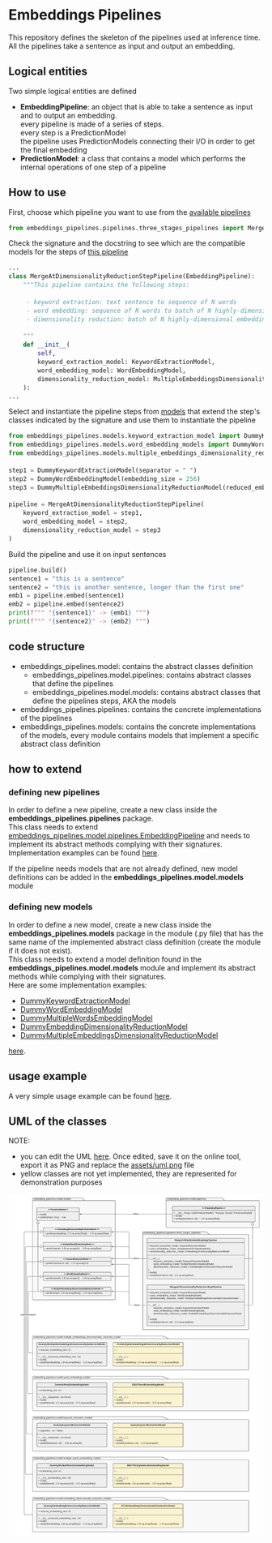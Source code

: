 # Embeddings Pipelines
This repository defines the skeleton of the pipelines used at inference time.  
All the pipelines take a sentence as input and output an embedding.

## Logical entities
Two simple logical entities are defined
* **EmbeddingPipeline**: an object that is able to take a sentence as input and to output an embedding.  
every pipeline is made of a series of steps.  
every step is a PredictionModel  
the pipeline uses PredictionModels connecting their I/O in order to get the final embedding
* **PredictionModel**: a class that contains a model which performs the internal operations of one step of a pipeline

## How to use
First, choose which pipeline you want to use from the [available pipelines](src/embeddings_pipelines/pipelines)
```python
from embeddings_pipelines.pipelines.three_stages_pipelines import MergeAtDimensionalityReductionStepPipeline
```

Check the signature and the docstring to see which are the compatible models for the steps of [this pipeline](src/embeddings_pipelines/pipelines/three_stages_pipeline.py)
```python
...
class MergeAtDimensionalityReductionStepPipeline(EmbeddingPipeline):
    """This pipeline contains the following steps:
    
     - keyword extraction: text sentence to sequence of N words
     - word embedding: sequence of N words to batch of N highly-dimensional embeddings
     - dimensionality reduction: batch of N highly-dimensional embeddings to single low-dimensional embedding

    """
    def __init__(
        self, 
        keyword_extraction_model: KeywordExtractionModel,
        word_embedding_model: WordEmbeddingModel,
        dimensionality_reduction_model: MultipleEmbeddingsDimensionalityReductionModel
    ):
...
```

Select and instantiate the pipeline steps from [models](src/embeddings_pipelines/models/) that extend the step's classes indicated by the signature and use them to instantiate the pipeline
```python
from embeddings_pipelines.models.keyword_extraction_model import DummyKeywordExtractionModel
from embeddings_pipelines.models.word_embedding_models import DummyWordEmbeddingModel
from embeddings_pipelines.models.multiple_embeddings_dimensionality_reduction_model import DummyMultipleEmbeddingsDimensionalityReductionModel

step1 = DummyKeywordExtractionModel(separator = " ")
step2 = DummyWordEmbeddingModel(embedding_size = 256)
step3 = DummyMultipleEmbeddingsDimensionalityReductionModel(reduced_embedding_size=16)
    
pipeline = MergeAtDimensionalityReductionStepPipeline(
    keyword_extraction_model = step1,
    word_embedding_model = step2,
    dimensionality_reduction_model = step3
)
```
Build the pipeline and use it on input sentences
```python
pipeline.build()
sentence1 = "this is a sentence"
sentence2 = "this is another sentence, longer than the first one"
emb1 = pipeline.embed(sentence1)
emb2 = pipeline.embed(sentence2)
print(f""" "{sentence1}" -> {emb1} """)
print(f""" "{sentence2}" -> {emb2} """)
```

## code structure
* embeddings_pipelines.model: contains the abstract classes definition
    + embeddings_pipelines.model.pipelines: contains abstract classes that define the pipelines
    + embeddings_pipelines.model.models: contains abstract classes that define the pipelines steps, AKA the models
* embeddings_pipelines.pipelines: contains the concrete implementations of the pipelines
* embeddings_pipelines.models: contains the concrete implementations of the models, every module contains models that implement a specific abstract class definition

## how to extend
### defining new pipelines
In order to define a new pipeline, create a new class inside the **embeddings_pipelines.pipelines** package.  
This class needs to extend [embeddings_pipelines.model.pipelines.EmbeddingPipeline](src/embeddings_pipelines/model/pipelines.py) and needs to implement its abstract methods complying with their signatures.  
Implementation examples can be found [here](src\embeddings_pipelines\pipelines\three_stages_pipelines.py).  
  
If the pipeline needs models that are not already defined, new model definitions can be added in the **embeddings_pipelines.model.models** module
### defining new models
In order to define a new model, create a new class inside the **embeddings_pipelines.models** package in the module (.py file) that has the same name of the implemented abstract class definition (create the module if it does not exist).  
This class needs to extend a model definition found in the **embeddings_pipelines.model.models** module and implement its abstract methods while complying with their signatures.  
Here are some implementation examples:
* [DummyKeywordExtractionModel](src\embeddings_pipelines\models\keyword_extraction_models.py)
* [DummyWordEmbeddingModel](src\embeddings_pipelines\models\word_embedding_models.py)
* [DummyMultipleWordsEmbeddingModel](src\embeddings_pipelines\models\multiple_words_embedding_models.py)
* [DummyEmbeddingDimensionalityReductionModel](src\embeddings_pipelines\models\multiple_embeddings_dimensionality_reduction_model.py)
* [DummyMultipleEmbeddingsDimensionalityReductionModel](src\embeddings_pipelines\models\multiple_embeddings_dimensionality_reduction_model.py)


[here](src\embeddings_pipelines\models\dummy_models.py). 

## usage example
A very simple usage example can be found [here](src\embeddings_pipelines\embeddings_pipelines_sample_usage.py). 

## UML of the classes
NOTE: 
* you can edit the UML [here](https://lucid.app/lucidchart/invitations/accept/10b794c9-037d-4437-ac1a-96103aaf9037). Once edited, save it on the online tool, export it as PNG and replace the [assets/uml.png](assets/uml.png) file
* yellow classes are not yet implemented, they are represented for demonstration purposes  
  
![UML](assets/uml.png)